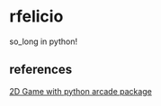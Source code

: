 # rfelicio
so_long in python! 

## references

[2D Game with python arcade package](https://jobu.com.br/2020/10/30/data-science/como-criar-um-jogo-2d-com-python-e-a-biblioteca-arcade/)
